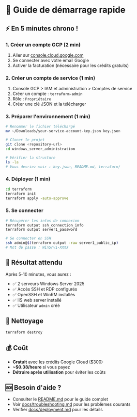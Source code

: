 # 🚀 Guide de démarrage rapide

## ⚡ En 5 minutes chrono !

### 1. Créer un compte GCP (2 min)
1. Aller sur [console.cloud.google.com](https://console.cloud.google.com)
2. Se connecter avec votre email Google
3. Activer la facturation (nécessaire pour les crédits gratuits)

### 2. Créer un compte de service (1 min)
1. Console GCP > IAM et administration > Comptes de service
2. Créer un compte : `terraform-admin`
3. Rôle : `Propriétaire`
4. Créer une clé JSON et la télécharger

### 3. Préparer l'environnement (1 min)
```bash
# Renommer le fichier téléchargé
mv ~/Downloads/your-service-account-key.json key.json

# Cloner le projet
git clone <repository-url>
cd windows_server_administration

# Vérifier la structure
ls -la
# Vous devriez voir : key.json, README.md, terraform/
```

### 4. Déployer (1 min)
```bash
cd terraform
terraform init
terraform apply -auto-approve
```

### 5. Se connecter
```bash
# Récupérer les infos de connexion
terraform output ssh_connection_info
terraform output server1_password

# Se connecter en SSH
ssh admin@$(terraform output -raw server1_public_ip)
# Mot de passe : WinSrv1-XXXX
```

## 🎯 Résultat attendu

Après 5-10 minutes, vous aurez :
- ✅ 2 serveurs Windows Server 2025
- ✅ Accès SSH et RDP configurés
- ✅ OpenSSH et WinRM installés
- ✅ IIS web server installé
- ✅ Utilisateur `admin` créé

## 🧹 Nettoyage
```bash
terraform destroy
```

## 💰 Coût
- **Gratuit** avec les crédits Google Cloud ($300)
- **~$0.38/heure** si vous payez
- **Détruire après utilisation** pour éviter les coûts

## 🆘 Besoin d'aide ?
- Consulter le [README.md](README.md) pour le guide complet
- Voir [docs/troubleshooting.md](docs/troubleshooting.md) pour les problèmes courants
- Vérifier [docs/deployment.md](docs/deployment.md) pour les détails

